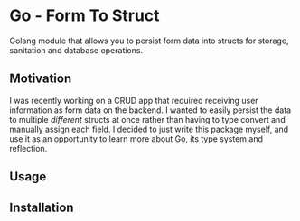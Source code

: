# Go - Form To Struct

Golang module that allows you to persist form data into structs for storage, sanitation and database operations.

## Motivation
I was recently working on a CRUD app that required receiving user information as form data on the backend. I wanted to easily persist the data to multiple *different* structs at once rather than having to type convert and manually assign each field. I decided to just write this package myself, and use it as an opportunity to learn more about Go, its type system and reflection.

## Usage


## Installation
